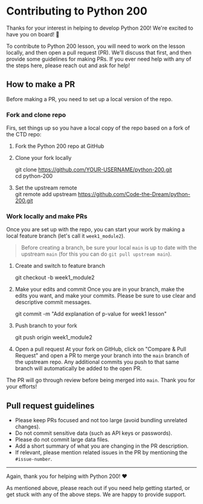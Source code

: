 # Contributing to Python 200
Thanks for your interest in helping to develop Python 200! We're excited to have you on board! :tada:

To contribute to Python 200 lesson, you will need to work on the lesson locally, and then open a pull request (PR). We'll discuss that first, and then provide some guidelines for making PRs. If you ever need help with any of the steps here, please reach out and ask for help! 

## How to make a PR
Before making a PR, you need to set up a local version of the repo.

### Fork and clone repo
Firs, set things up so you have a local copy of the repo based on a fork of the CTD repo:
1. Fork the Python 200 repo at GitHub
2. Clone your fork locally 

    git clone https://github.com/YOUR-USERNAME/python-200.git    
    cd python-200

3. Set the upstream remote     
    git remote add upstream https://github.com/Code-the-Dream/python-200.git

### Work locally and make PRs
Once you are set up with the repo, you can start your work by making a local feature branch (let's call it `week1_module2`). 

> Before creating a branch, be sure your local `main` is up to date with the upstream `main` (for this you can do `git pull upstream main`).

1. Create and switch to feature branch

    git checkout -b week1_module2

2. Make your edits and commit
Once you are in your branch, make the edits you want, and make your commits. Please be sure to use clear and descriptive commit messages.

    git commit -m "Add explanation of p-value for week1 lesson"

3. Push branch to your fork 

    git push origin week1_module2

4. Open a pull request
At your fork on GitHub, click on "Compare & Pull Request" and open a PR to merge your branch into the `main` branch of the upstream repo. Any additional commits you push to that same branch will automatically be added to the open PR. 

The PR will go through review before being merged into `main`. Thank you for your efforts! 

## Pull request guidelines
- Please keep PRs focused and not too large (avoid bundling unrelated changes). 
- Do not commit sensitive data (such as API keys or passwords).
- Please do not commit large data files.
- Add a short summary of what you are changing in the PR description. 
- If relevant, please mention related issues in the PR by mentioning the `#issue-number`. 

---

Again, thank you for helping with Python 200! :heart:

As mentioned above, please reach out if you need help getting started, or get stuck with any of the above steps. We are happy to provide support.

